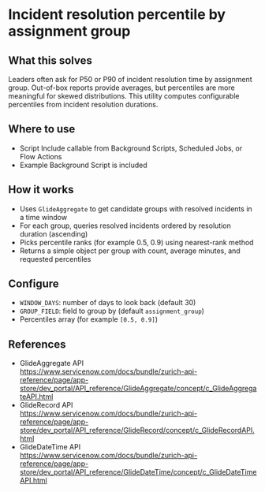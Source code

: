 # Incident resolution percentile by assignment group

## What this solves
Leaders often ask for P50 or P90 of incident resolution time by assignment group. Out-of-box reports provide averages, but percentiles are more meaningful for skewed distributions. This utility computes configurable percentiles from incident resolution durations.

## Where to use
- Script Include callable from Background Scripts, Scheduled Jobs, or Flow Actions
- Example Background Script is included

## How it works
- Uses `GlideAggregate` to get candidate groups with resolved incidents in a time window
- For each group, queries resolved incidents ordered by resolution duration (ascending)
- Picks percentile ranks (for example 0.5, 0.9) using nearest-rank method
- Returns a simple object per group with count, average minutes, and requested percentiles

## Configure
- `WINDOW_DAYS`: number of days to look back (default 30)
- `GROUP_FIELD`: field to group by (default `assignment_group`)
- Percentiles array (for example `[0.5, 0.9]`)

## References
- GlideAggregate API  
  https://www.servicenow.com/docs/bundle/zurich-api-reference/page/app-store/dev_portal/API_reference/GlideAggregate/concept/c_GlideAggregateAPI.html
- GlideRecord API  
  https://www.servicenow.com/docs/bundle/zurich-api-reference/page/app-store/dev_portal/API_reference/GlideRecord/concept/c_GlideRecordAPI.html
- GlideDateTime API  
  https://www.servicenow.com/docs/bundle/zurich-api-reference/page/app-store/dev_portal/API_reference/GlideDateTime/concept/c_GlideDateTimeAPI.html
